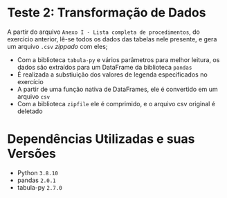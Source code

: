 # Teste 2: Transformação de Dados

A partir do arquivo `Anexo I - Lista completa de procedimentos`, do exercício anterior, lê-se todos os dados das tabelas nele presente, e gera um arquivo `.csv` _zippado_ com eles;

* Com a biblioteca `tabula-py` e vários parâmetros para melhor leitura, os dados são extraídos para um DataFrame da biblioteca `pandas`
* É realizada a substiuição dos valores de legenda especificados no exercício
* A partir de uma função nativa de DataFrames, ele é convertido em um arquivo `csv`
* Com a biblioteca `zipfile` ele é comprimido, e o arquivo csv original é deletado

# Dependências Utilizadas e suas Versões
* Python `3.8.10`
* pandas `2.0.1`
* tabula-py `2.7.0`
